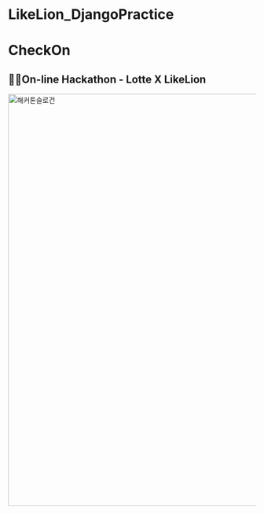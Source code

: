 # LikeLion_DjangoPractice

# CheckOn

## 👩‍💻On-line Hackathon - Lotte X LikeLion
<img width="839" alt="해커톤슬로건" src="https://user-images.githubusercontent.com/46602793/96824481-e6b9f400-1469-11eb-8438-06d3f5f282b9.png" width="90%">


